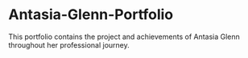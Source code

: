 # Antasia-Glenn-Portfolio
This portfolio contains the project and achievements of Antasia Glenn throughout her professional journey.

